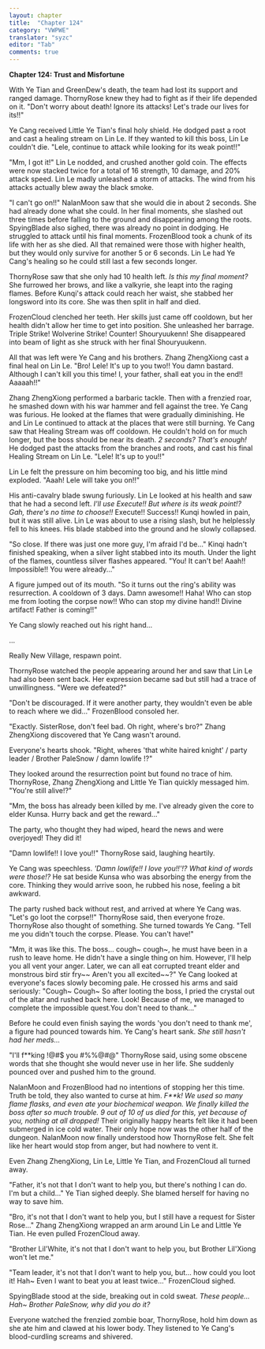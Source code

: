 ```yaml
---
layout: chapter
title:  "Chapter 124"
category: "VWPWE"
translator: "syzc"
editor: "Tab"
comments: true
---
```


**Chapter 124: Trust and Misfortune**

With Ye Tian and GreenDew's death, the team had lost its support and ranged damage. ThornyRose knew they had to fight as if their life depended on it. "Don't worry about death! Ignore its attacks! Let's trade our lives for its!!"

Ye Cang received Little Ye Tian's final holy shield. He dodged past a root and cast a healing stream on Lin Le. If they wanted to kill this boss, Lin Le couldn't die. "Lele, continue to attack while looking for its weak point!!"

"Mm, I got it!" Lin Le nodded, and crushed another gold coin. The effects were now stacked twice for a total of 16 strength, 10 damage, and 20% attack speed. Lin Le madly unleashed a storm of attacks. The wind from his attacks actually blew away the black smoke.

"I can't go on!!" NalanMoon saw that she would die in about 2 seconds. She had already done what she could. In her final moments, she slashed out three times before falling to the ground and disappearing among the roots. SpyingBlade also sighed, there was already no point in dodging. He struggled to attack until his final moments. FrozenBlood took a chunk of its life with her as she died. All that remained were those with higher health, but they would only survive for another 5 or 6 seconds. Lin Le had Ye Cang's healing so he could still last a few seconds longer.

ThornyRose saw that she only had 10 health left. *Is this my final moment?* She furrowed her brows, and like a valkyrie, she leapt into the raging flames. Before Kunqi's attack could reach her waist, she stabbed her longsword into its core. She was then split in half and died.

FrozenCloud clenched her teeth. Her skills just came off cooldown, but her health didn't allow her time to get into position. She unleashed her barrage. Triple Strike! Wolverine Strike! Counter! Shouryuukenn! She disappeared into beam of light as she struck with her final Shouryuukenn. 

All that was left were Ye Cang and his brothers. Zhang ZhengXiong cast a final heal on Lin Le. "Bro! Lele! It's up to you two!! You damn bastard. Although I can't kill you this time! I, your father, shall eat you in the end!! Aaaaah!!"

Zhang ZhengXiong performed a barbaric tackle. Then with a frenzied roar, he smashed down with his war hammer and fell against the tree. Ye Cang was furious. He looked at the flames that were gradually diminishing. He and Lin Le continued to attack at the places that were still burning. Ye Cang saw that Healing Stream was off cooldown. He couldn't hold on for much longer, but the boss should be near its death. *2 seconds? That's enough!* He dodged past the attacks from the branches and roots, and cast his final Healing Stream on Lin Le. "Lele! It's up to you!!"

Lin Le felt the pressure on him becoming too big, and his little mind exploded. "Aaah! Lele will take you on!!"

His anti-cavalry blade swung furiously. Lin Le looked at his health and saw that he had a second left. *I'll use Execute!! But where is its weak point!? Gah, there's no time to choose!!* Execute!! Success!! Kunqi howled in pain, but it was still alive. Lin Le was about to use a rising slash, but he helplessly fell to his knees. His blade stabbed into the ground and he slowly collapsed.

"So close. If there was just one more guy, I'm afraid I'd be..." Kinqi hadn't finished speaking, when a silver light stabbed into its mouth. Under the light of the flames, countless silver flashes appeared. "You! It can't be! Aaah!! Impossible!! You were already..."

A figure jumped out of its mouth. "So it turns out the ring's ability was resurrection. A cooldown of 3 days. Damn awesome!! Haha! Who can stop me from looting the corpse now!! Who can stop my divine hand!! Divine artifact! Father is coming!!"

Ye Cang slowly reached out his right hand...

...

Really New Village, respawn point.

ThornyRose watched the people appearing around her and saw that Lin Le had also been sent back. Her expression became sad but still had a trace of unwillingness. "Were we defeated?"

"Don't be discouraged. If it were another party, they wouldn't even be able to reach where we did..." FrozenBlood consoled her.

"Exactly. SisterRose, don't feel bad. Oh right, where's bro?" Zhang ZhengXiong discovered that Ye Cang wasn't around.

Everyone's hearts shook. "Right, wheres 'that white haired knight' / party leader / Brother PaleSnow / damn lowlife !?"

They looked around the resurrection point but found no trace of him. ThornyRose, Zhang ZhengXiong and Little Ye Tian quickly messaged him. "You're still alive!?"

"Mm, the boss has already been killed by me. I've already given the core to elder Kunsa. Hurry back and get the reward..."

The party, who thought they had wiped, heard the news and were overjoyed! They did it!

"Damn lowlife!! I love you!!" ThornyRose said, laughing heartily.

Ye Cang was speechless. *'Damn lowlife!! I love you!!'!?  What kind of words were those!?* He sat beside Kunsa who was absorbing the energy from the core. Thinking they would arrive soon, he rubbed his nose, feeling a bit awkward.

The party rushed back without rest, and arrived at where Ye Cang was. "Let's go loot the corpse!!" ThornyRose said, then everyone froze. ThornyRose also thought of something. She turned towards Ye Cang. "Tell me you didn't touch the corpse. Please. You can't have!"

"Mm, it was like this. The boss... cough~ cough~, he must have been in a rush to leave home. He didn't have a single thing on him. However, I'll help you all vent your anger. Later, we can all eat corrupted treant elder and monstrous bird stir fry~~ Aren't you all excited~~?" Ye Cang looked at everyone's faces slowly becoming pale. He crossed his arms and said seriously: "Cough~ Cough~ So after looting the boss, I pried the crystal out of the altar and rushed back here. Look! Because of me, we managed to complete the impossible quest.You don't need to thank..." 

Before he could even finish saying the words 'you don't need to thank me', a figure had pounced towards him. Ye Cang's heart sank. *She still hasn't had her meds...*

"I'll f\*\*king !@#$ you #%%@#@" ThornyRose said, using some obscene words that she thought she would never use in her life. She suddenly pounced over and pushed him to the ground. 

NalanMoon and FrozenBlood had no intentions of stopping her this time. Truth be told, they also wanted to curse at him. *F\*\*k! We used so many flame flasks, and even ate your biochemical weapon. We finally killed the boss after so much trouble. 9 out of 10 of us died for this, yet because of you, nothing at all dropped!* Their originally happy hearts felt like it had been submerged in ice cold water. Their only hope now was the other half of the dungeon. NalanMoon now finally understood how ThornyRose felt. She felt like her heart would stop from anger, but had nowhere to vent it.

Even Zhang ZhengXiong, Lin Le, Little Ye Tian, and FrozenCloud all turned away.

"Father, it's not that I don't want to help you, but there's nothing I can do. I'm but a child..." Ye Tian sighed deeply. She blamed herself for having no way to save him.

"Bro, it's not that I don't want to help you, but I still have a request for Sister Rose..." Zhang ZhengXiong wrapped an arm around Lin Le and Little Ye Tian. He even pulled FrozenCloud away.

"Brother Lil'White, it's not that I don't want to help you, but Brother Lil'Xiong won't let me."

"Team leader, it's not that I don't want to help you, but... how could you loot it! Hah~ Even I want to beat you at least twice..." FrozenCloud sighed.

SpyingBlade stood at the side, breaking out in cold sweat. *These people... Hah~ Brother PaleSnow, why did you do it?*

Everyone watched the frenzied zombie boar, ThornyRose, hold him down as she ate him and clawed at his lower body. They listened to Ye Cang's blood-curdling screams and shivered.
